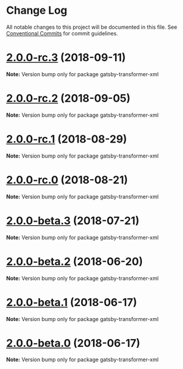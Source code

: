 # Change Log

All notable changes to this project will be documented in this file.
See [Conventional Commits](https://conventionalcommits.org) for commit guidelines.

<a name="2.0.0-rc.3"></a>

# [2.0.0-rc.3](https://github.com/gatsbyjs/gatsby/tree/master/packages/gatsby-transformer-xml/compare/gatsby-transformer-xml@2.0.0-rc.2...gatsby-transformer-xml@2.0.0-rc.3) (2018-09-11)

**Note:** Version bump only for package gatsby-transformer-xml

<a name="2.0.0-rc.2"></a>

# [2.0.0-rc.2](https://github.com/gatsbyjs/gatsby/tree/master/packages/gatsby-transformer-xml/compare/gatsby-transformer-xml@2.0.0-rc.1...gatsby-transformer-xml@2.0.0-rc.2) (2018-09-05)

**Note:** Version bump only for package gatsby-transformer-xml

<a name="2.0.0-rc.1"></a>

# [2.0.0-rc.1](https://github.com/gatsbyjs/gatsby/tree/master/packages/gatsby-transformer-xml/compare/gatsby-transformer-xml@2.0.0-rc.0...gatsby-transformer-xml@2.0.0-rc.1) (2018-08-29)

**Note:** Version bump only for package gatsby-transformer-xml

<a name="2.0.0-rc.0"></a>

# [2.0.0-rc.0](https://github.com/gatsbyjs/gatsby/tree/master/packages/gatsby-transformer-xml/compare/gatsby-transformer-xml@2.0.0-beta.3...gatsby-transformer-xml@2.0.0-rc.0) (2018-08-21)

**Note:** Version bump only for package gatsby-transformer-xml

<a name="2.0.0-beta.3"></a>

# [2.0.0-beta.3](https://github.com/gatsbyjs/gatsby/tree/master/packages/gatsby-transformer-xml/compare/gatsby-transformer-xml@2.0.0-beta.2...gatsby-transformer-xml@2.0.0-beta.3) (2018-07-21)

**Note:** Version bump only for package gatsby-transformer-xml

<a name="2.0.0-beta.2"></a>

# [2.0.0-beta.2](https://github.com/gatsbyjs/gatsby/tree/master/packages/gatsby-transformer-xml/compare/gatsby-transformer-xml@2.0.0-beta.1...gatsby-transformer-xml@2.0.0-beta.2) (2018-06-20)

**Note:** Version bump only for package gatsby-transformer-xml

<a name="2.0.0-beta.1"></a>

# [2.0.0-beta.1](https://github.com/gatsbyjs/gatsby/tree/master/packages/gatsby-transformer-xml/compare/gatsby-transformer-xml@2.0.0-beta.0...gatsby-transformer-xml@2.0.0-beta.1) (2018-06-17)

**Note:** Version bump only for package gatsby-transformer-xml

<a name="2.0.0-beta.0"></a>

# [2.0.0-beta.0](https://github.com/gatsbyjs/gatsby/tree/master/packages/gatsby-transformer-xml/compare/gatsby-transformer-xml@1.0.15...gatsby-transformer-xml@2.0.0-beta.0) (2018-06-17)

**Note:** Version bump only for package gatsby-transformer-xml
